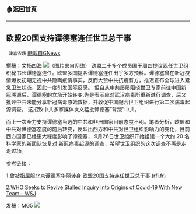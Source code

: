 ###  [:house:返回首頁](https://github.com/ourhimalayas/txt)
---


## 欧盟20国支持谭德塞连任世卫总干事
` 澳喜农场` [轉載自GNews](https://gnews.org/zh-hans/1563898/)

撰稿：文扬四海
![](https://assets.gnews.org/wp-content/uploads/2021/09/谭德赛.jpg)（图片来自网络）
欧盟二十多个成员国于周四提议现任世卫组织秘书长谭德塞连任。欧盟多国提名谭德塞连任出乎多方预料。谭德塞曾在新冠疫情爆发初期无视中共隐瞒疫情事实，反而大赞中共抗疫有方，推迟宣布全球进入紧急卫生状态，因此一度引发国际反感。 但自从中共屡屡阻挠世卫专家前往中国新冠溯源后，谭德塞的立场开始转变,先是表示应对武汉病毒所重新进行调查，后又批评中共未能分享新冠病毒原始数据，并敦促中国配合世卫组织进行第二次病毒起源调查。 这招致中共多家媒体发文猛批谭德塞”背叛”中共。

而上一次全力支持谭德塞当选的中共和非洲国家目前态度不明。笔者分析，欧盟和中共对谭德塞态度的前后转变，反映出西方和中共对世卫组织影响力的变化，目前西方国家已经更大程度影响了谭德塞， 9月26日世卫组织开始组建一个大约 20 名科学家的新团队恢复对 新冠病毒起源的调查，希望世卫组织的这次调查不再是走走过场。

参考链接：

1.[曾被指屈服北京谭德塞华丽转身 欧盟20国支持连任世卫总干事 (rfi.fr)](https://www.rfi.fr/cn/%E4%B8%AD%E5%9B%BD/20210923-%E6%9B%BE%E8%A2%AB%E6%8C%87%E5%B1%88%E6%9C%8D%E5%8C%97%E4%BA%AC%E8%B0%AD%E5%BE%B7%E5%A1%9E%E5%8D%8E%E4%B8%BD%E8%BD%AC%E8%BA%AB-%E6%AC%A7%E7%9B%9F20%E5%9B%BD%E6%94%AF%E6%8C%81%E8%BF%9E%E4%BB%BB%E4%B8%96%E5%8D%AB%E6%80%BB%E5%B9%B2%E4%BA%8B)

2.[WHO Seeks to Revive Stalled Inquiry Into Origins of Covid-19 With New Team – WSJ](https://www.wsj.com/articles/who-seeks-to-revive-stalled-inquiry-into-origins-of-covid-19-with-new-team-11632657603)

发稿：MG5
![](https://assets.gnews.org/wp-content/uploads/2021/09/澳喜图标2-1.jpg)
